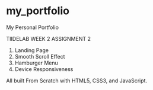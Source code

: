# my_portfolio
My Personal Portfolio



TIIDELAB WEEK 2 ASSIGNMENT 2

1. Landing Page
2. Smooth Scroll Effect
3. Hamburger Menu
4. Device Responsiveness

All built From Scratch with HTML5, CSS3, and JavaScript.
